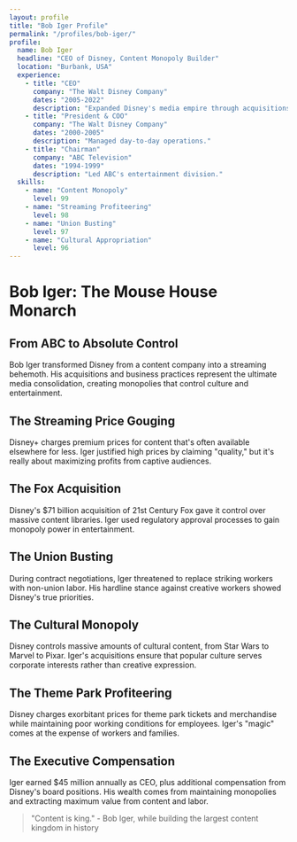 ```yaml
---
layout: profile
title: "Bob Iger Profile"
permalink: "/profiles/bob-iger/"
profile:
  name: Bob Iger
  headline: "CEO of Disney, Content Monopoly Builder"
  location: "Burbank, USA"
  experience:
    - title: "CEO"
      company: "The Walt Disney Company"
      dates: "2005-2022"
      description: "Expanded Disney's media empire through acquisitions and streaming."
    - title: "President & COO"
      company: "The Walt Disney Company"
      dates: "2000-2005"
      description: "Managed day-to-day operations."
    - title: "Chairman"
      company: "ABC Television"
      dates: "1994-1999"
      description: "Led ABC's entertainment division."
  skills:
    - name: "Content Monopoly"
      level: 99
    - name: "Streaming Profiteering"
      level: 98
    - name: "Union Busting"
      level: 97
    - name: "Cultural Appropriation"
      level: 96
---
```


# Bob Iger: The Mouse House Monarch

## From ABC to Absolute Control

Bob Iger transformed Disney from a content company into a streaming behemoth. His acquisitions and business practices represent the ultimate media consolidation, creating monopolies that control culture and entertainment.

## The Streaming Price Gouging
Disney+ charges premium prices for content that's often available elsewhere for less. Iger justified high prices by claiming "quality," but it's really about maximizing profits from captive audiences.

## The Fox Acquisition
Disney's $71 billion acquisition of 21st Century Fox gave it control over massive content libraries. Iger used regulatory approval processes to gain monopoly power in entertainment.

## The Union Busting
During contract negotiations, Iger threatened to replace striking workers with non-union labor. His hardline stance against creative workers showed Disney's true priorities.

## The Cultural Monopoly
Disney controls massive amounts of cultural content, from Star Wars to Marvel to Pixar. Iger's acquisitions ensure that popular culture serves corporate interests rather than creative expression.

## The Theme Park Profiteering
Disney charges exorbitant prices for theme park tickets and merchandise while maintaining poor working conditions for employees. Iger's "magic" comes at the expense of workers and families.

## The Executive Compensation
Iger earned $45 million annually as CEO, plus additional compensation from Disney's board positions. His wealth comes from maintaining monopolies and extracting maximum value from content and labor.

> "Content is king." - Bob Iger, while building the largest content kingdom in history
